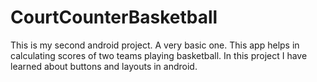 # CourtCounterBasketball
This is my second android project. A very basic one. This app helps in calculating scores of two teams playing basketball.
In this project I have learned about buttons and layouts in android.
